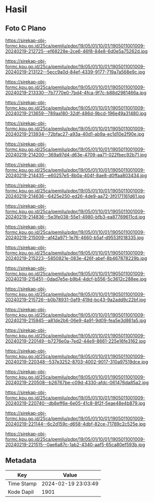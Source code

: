 # Hasil

## Foto C Plano

https://sirekap-obj-formc.kpu.go.id/25ca/pemilu/pdpr/19/05/01/10/01/1905011001009-20240219-212725--ef68228e-2ce6-46f8-84e8-6d0e5a75262d.jpg

https://sirekap-obj-formc.kpu.go.id/25ca/pemilu/pdpr/19/05/01/10/01/1905011001009-20240219-213122--5ecc9a0d-84ef-4339-9177-719a7a568e9c.jpg

https://sirekap-obj-formc.kpu.go.id/25ca/pemilu/pdpr/19/05/01/10/01/1905011001009-20240219-213330--7b7770e0-7bd4-4fca-9f7c-b88d2981466a.jpg

https://sirekap-obj-formc.kpu.go.id/25ca/pemilu/pdpr/19/05/01/10/01/1905011001009-20240219-213659--789aa180-32df-486d-9bcd-196e49a31480.jpg

https://sirekap-obj-formc.kpu.go.id/25ca/pemilu/pdpr/19/05/01/10/01/1905011001009-20240219-213934--72bfac27-a93a-40d1-ab9a-ec1d10e2f90e.jpg

https://sirekap-obj-formc.kpu.go.id/25ca/pemilu/pdpr/19/05/01/10/01/1905011001009-20240219-214200--369a97d4-d63e-4709-aa71-022fbec92b71.jpg

https://sirekap-obj-formc.kpu.go.id/25ca/pemilu/pdpr/19/05/01/10/01/1905011001009-20240219-214435--e60257e5-8b0a-404f-8ae8-d0ffaa803434.jpg

https://sirekap-obj-formc.kpu.go.id/25ca/pemilu/pdpr/19/05/01/10/01/1905011001009-20240219-214636--6425e250-ed26-4de9-aa72-3f0171161d61.jpg

https://sirekap-obj-formc.kpu.go.id/25ca/pemilu/pdpr/19/05/01/10/01/1905011001009-20240219-214836--5e3fe038-55e1-4980-bfb3-ea87769611cd.jpg

https://sirekap-obj-formc.kpu.go.id/25ca/pemilu/pdpr/19/05/01/10/01/1905011001009-20240219-215009--af42a971-1e76-4660-b5af-d9553f018335.jpg

https://sirekap-obj-formc.kpu.go.id/25ca/pemilu/pdpr/19/05/01/10/01/1905011001009-20240219-215223--5850821e-083e-426f-abef-8b467878229b.jpg

https://sirekap-obj-formc.kpu.go.id/25ca/pemilu/pdpr/19/05/01/10/01/1905011001009-20240219-215451--0dad7e5e-b9b4-4dcf-b556-5c3612c288ee.jpg

https://sirekap-obj-formc.kpu.go.id/25ca/pemilu/pdpr/19/05/01/10/01/1905011001009-20240219-215726--b0b78931-0af9-419d-bc43-9a2add9c22bf.jpg

https://sirekap-obj-formc.kpu.go.id/25ca/pemilu/pdpr/19/05/01/10/01/1905011001009-20240219-215945--a81de2b6-06e9-4a91-9d09-fea5e3d861a5.jpg

https://sirekap-obj-formc.kpu.go.id/25ca/pemilu/pdpr/19/05/01/10/01/1905011001009-20240219-220149--b7276e0a-7ed2-44e9-8661-225e16fe3162.jpg

https://sirekap-obj-formc.kpu.go.id/25ca/pemilu/pdpr/19/05/01/10/01/1905011001009-20240219-220348--537e3252-8703-4002-9017-310a97519dce.jpg

https://sirekap-obj-formc.kpu.go.id/25ca/pemilu/pdpr/19/05/01/10/01/1905011001009-20240219-220508--b26767be-c09d-4330-afdc-061476da85a2.jpg

https://sirekap-obj-formc.kpu.go.id/25ca/pemilu/pdpr/19/05/01/10/01/1905011001009-20240219-220740--db8eff6e-6e05-41c8-8f2f-5eae48e4b879.jpg

https://sirekap-obj-formc.kpu.go.id/25ca/pemilu/pdpr/19/05/01/10/01/1905011001009-20240219-221144--6c2d159c-d658-4dbf-82ce-71789c2c525e.jpg

https://sirekap-obj-formc.kpu.go.id/25ca/pemilu/pdpr/19/05/01/10/01/1905011001009-20240219-221515--0ae6a87c-1ab2-4340-aaf5-65ca80ef593b.jpg


## Metadata

| Key        | Value               |
| ---------- | ------------------- |
| Time Stamp | 2024-02-19 23:03:49 |
| Kode Dapil | 1901                |



